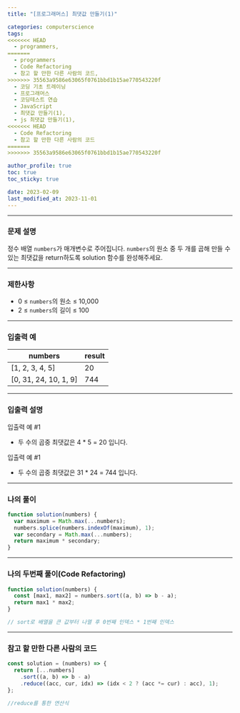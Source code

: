 ```yaml
---
title: "[프로그래머스] 최댓값 만들기(1)"

categories: computerscience
tags:
<<<<<<< HEAD
  - programmers,
=======
  - programmers
  - Code Refactoring
  - 참고 할 만한 다른 사람의 코드,
>>>>>>> 35563a9586e63065f0761bbd1b15ae770543220f
  - 코딩 기초 트레이닝
  - 프로그래머스
  - 코딩테스트 연습
  - JavaScript
  - 최댓값 만들기(1),
  - js 최댓값 만들기(1),
<<<<<<< HEAD
  - Code Refactoring
  - 참고 할 만한 다른 사람의 코드
=======
>>>>>>> 35563a9586e63065f0761bbd1b15ae770543220f

author_profile: true
toc: true
toc_sticky: true

date: 2023-02-09
last_modified_at: 2023-11-01
---
```


---

### 문제 설명

정수 배열 `numbers`가 매개변수로 주어집니다. `numbers`의 원소 중 두 개를 곱해 만들 수 있는 최댓값을 return하도록 solution 함수를 완성해주세요.

---

### 제한사항

- 0 ≤ `numbers`의 원소 ≤ 10,000
- 2 ≤ `numbers`의 길이 ≤ 100

---

### 입출력 예

| numbers               | result |
| --------------------- | ------ |
| [1, 2, 3, 4, 5]       | 20     |
| [0, 31, 24, 10, 1, 9] | 744    |

---

### 입출력 설명

입출력 예 #1

- 두 수의 곱중 최댓값은 4 \* 5 = 20 입니다.

입출력 예 #1

- 두 수의 곱중 최댓값은 31 \* 24 = 744 입니다.

---

### 나의 풀이

```jsx
function solution(numbers) {
  var maximum = Math.max(...numbers);
  numbers.splice(numbers.indexOf(maximum), 1);
  var secondary = Math.max(...numbers);
  return maximum * secondary;
}
```

---

### 나의 두번째 풀이(Code Refactoring)

```jsx
function solution(numbers) {
  const [max1, max2] = numbers.sort((a, b) => b - a);
  return max1 * max2;
}

// sort로 배열을 큰 값부터 나열 후 0번째 인덱스 * 1번째 인덱스
```

---

### 참고 할 만한 다른 사람의 코드

```jsx
const solution = (numbers) => {
  return [...numbers]
    .sort((a, b) => b - a)
    .reduce((acc, cur, idx) => (idx < 2 ? (acc *= cur) : acc), 1);
};

//reduce를 통한 연산식
```
